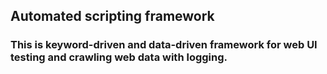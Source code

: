 ## Automated scripting framework
### This is keyword-driven and data-driven framework for web UI testing and crawling web data with logging. 
